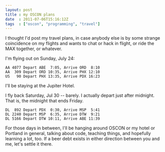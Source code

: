 ```yaml
---
layout: post
title : my OSCON plans
date  : 2011-07-06T15:16:12Z
tags  : ["oscon", "programming", "travel"]
---
```

I thought I'd post my travel plans, in case anybody else is by some strange
coincidence on my flights and wants to chat or hack in flight, or ride the MAX
together, or whatever.

I'm flying out on Sunday, July 24:

    AA 4077 Depart ABE  7:05, Arrive ORD  8:10
    AA  309 Depart ORD 10:35, Arrive PHX 12:10
    US   90 Depart PHX 13:35, Arrive PDX 16:23

I'll be staying at the Jupiter Hotel.

I fly back Saturday, Jul 30 -- barely.  I actually depart just after midnight.
That is, the midnight that ends Friday.

    DL  892 Depart PDX  0:30, Arrive MSP  5:41
    DL 2240 Depart MSP  6:35, Arrive DTW  9:21
    DL 5166 Depart DTW 10:11, Arrive ABE 11:39

For those days in between, I'll be hanging around OSCON or my hotel or Portland
in general, talking about code, teaching things, and hopefully learning a lot,
too.  If a beer debt exists in either direction between you and me, let's
settle it there.

